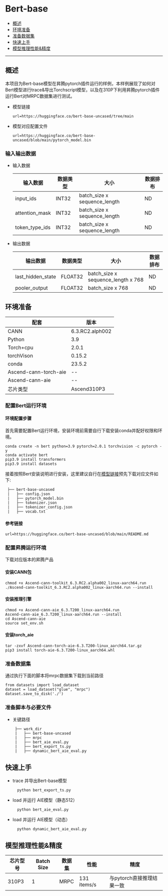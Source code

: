 # Bert-base

- [概述](#ABSTRACT)
- [环境准备](#ENV_PREPARE)
- [准备数据集](#DATASET_PREPARE)
- [快速上手](#QUICK_START)
- [模型推理性能&精度](#INFER_PERFORM)
  
***

## 概述 <a name="ABSTRACT"></a>
本项目为Bert-base模型在昇腾pytorch插件运行的样例，本样例展现了如何对Bert模型进行trace&导出Torchscript模型，以及在310P下利用昇腾pytorch插件运行Bert对MRPC数据集进行测试。
- 模型链接
    ```
    url=https://huggingface.co/bert-base-uncased/tree/main
    ```
- 模型对应配置文件
    ```
    url=https://huggingface.co/bert-base-uncased/blob/main/pytorch_model.bin
    ```
### 输入输出数据
- 输入数据

  | 输入数据           | 数据类型  | 大小                   | 数据排布|
  |----------------|-------|------------------------------|--------|
  | input_ids      | INT32 | batch_size x sequence_length |   ND   |
  | attention_mask | INT32 | batch_size x sequence_length |   ND   |
  | token_type_ids | INT32 | batch_size x sequence_length |   ND   |

- 输出数据
  
  | 输出数据              | 数据类型 | 大小                       | 数据排布 |
  |-------------------| - |-------------------------------------|---------|
  | last_hidden_state |  FLOAT32 | batch_size x sequence_length x 768  |    ND    |
  | pooler_output     |  FLOAT32 | batch_size x 768                    |    ND    |

## 环境准备 <a name="ENV_PREPARE"></a>
| 配套                    | 版本              | 
|-----------------------|-----------------| 
| CANN                  | 6.3.RC2.alph002 |
| Python                | 3.9             |                                                           
| Torch+cpu             | 2.0.1           |
| torchVison            | 0.15.2          |
| conda                 | 23.5.2          |
| Ascend-cann-torch-aie | --              |
| Ascend-cann-aie       | --              |
| 芯片类型                  | Ascend310P3     |
### 配置Bert运行环境
#### 环境配置步骤
首先需要配置Bert运行环境，安装环境前需要自行下载安装conda并配好权限和环境。
  ```
  conda create -n bert python=3.9 pytorch=2.0.1 torchvision -c pytorch -y
  conda activate bert
  pip3.9 install transformers
  pip3.9 install datasets
  ```
接着按照Bert安装说明进行安装，这里建议自行在[模型链接](https://huggingface.co/bert-base-uncased/tree/main)预先下载对应文件如下:
  ```
   ├── bert-base-uncased
   |   ├── config.json
   |   ├── pytorch_model.bin
   |   ├── tokenizer.json
   |   ├── tokenizer_config.json
   |   ├── vocab.txt
  ```


#### 参考链接
  ```
  url=https://huggingface.co/bert-base-uncased/blob/main/README.md
  ```

### 配置昇腾运行环境
下载对应版本的昇腾产品
#### 安装CANN包

```
chmod +x Ascend-cann-toolkit_6.3.RC2.alpha002_linux-aarch64.run 
./Ascend-cann-toolkit_6.3.RC2.alpha002_linux-aarch64.run --install
```

#### 安装推理引擎

```
chmod +x Ascend-cann-aie_6.3.T200_linux-aarch64.run
Ascend-cann-aie_6.3.T200_linux-aarch64.run --install
cd Ascend-cann-aie
source set_env.sh
```

#### 安装torch_aie

```
tar -zxvf Ascend-cann-torch-aie-6.3.T200-linux_aarch64.tar.gz
pip3 install torch-aie-6.3.T200-linux_aarch64.whl
```

### 准备数据集
通过执行下面的脚本将mrpc数据集下载到当前路径
```
from datasets import load_dataset
dataset = load_dataset("glue", "mrpc")
dataset.save_to_disk('./')
```

### 准备脚本与必要文件
- 关键路径
  ```
   ├── work_dir
   |   ├── bert-base-uncased
   |   ├── mrpc 
   |   ├── bert_aie_eval.py
   |   ├── bert_export_ts.py
   |   ├── dynamic_bert_aie_eval.py
  ```

## 快速上手 <a name="QUICK_START"></a>

- trace 并导出Bert-base模型
  ```
    python bert_export_ts.py
  ```

- load 并运行 AIE模型（静态512）
  ```
    python bert_aie_eval.py
  ```

- load 并运行 AIE模型（动态）
  ```
    python dynamic_bert_aie_eval.py
  ```

## 模型推理性能&精度 <a name="INFER_PERFORM"></a>
| 芯片型号  | Batch Size | 数据集  | 性能          | 精度               |
|-------|------------|------|-------------|------------------|
| 310P3 | 1          | MRPC | 131 items/s | 与pytorch直接推理结果一致 |


